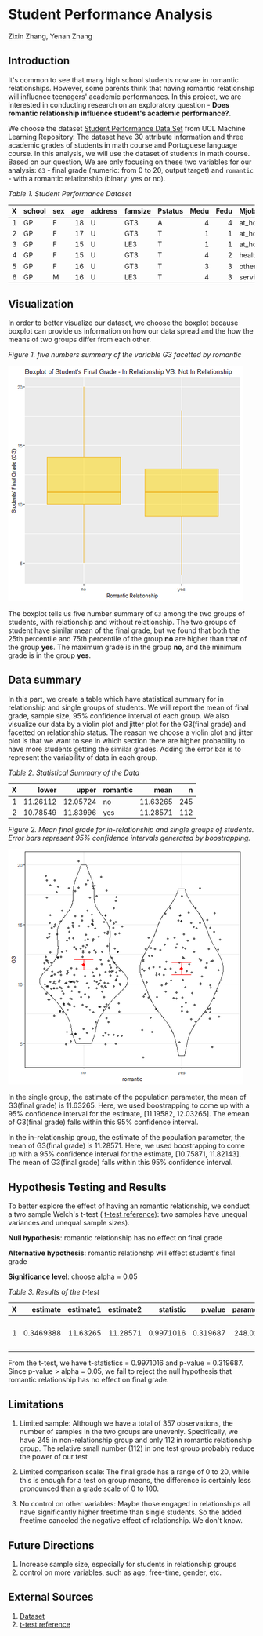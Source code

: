 Student Performance Analysis
================
Zixin Zhang, Yenan Zhang

Introduction
------------

It's common to see that many high school students now are in romantic relationships. However, some parents think that having romantic relationship will influence teenagers' academic performances. In this project, we are interested in conducting research on an exploratory question - **Does romantic relationship influence student's academic performance?**.

We choose the dataset [Student Performance Data Set](https://archive.ics.uci.edu/ml/datasets/Student+Performance) from UCL Machine Learning Repository. The dataset have 30 attribute information and three academic grades of students in math course and Portuguese language course. In this analysis, we will use the dataset of students in math course. Based on our question, We are only focusing on these two variables for our analysis: `G3` - final grade (numeric: from 0 to 20, output target) and `romantic` - with a romantic relationship (binary: yes or no).

*Table 1. Student Performance Dataset*

|    X| school | sex |  age| address | famsize | Pstatus |  Medu|  Fedu| Mjob     | Fjob     | reason     | guardian |  traveltime|  studytime|  failures| schoolsup | famsup | paid | activities | nursery | higher | internet | romantic |  famrel|  freetime|  goout|  Dalc|  Walc|  health|  absences|   G1|   G2|   G3|
|----:|:-------|:----|----:|:--------|:--------|:--------|-----:|-----:|:---------|:---------|:-----------|:---------|-----------:|----------:|---------:|:----------|:-------|:-----|:-----------|:--------|:-------|:---------|:---------|-------:|---------:|------:|-----:|-----:|-------:|---------:|----:|----:|----:|
|    1| GP     | F   |   18| U       | GT3     | A       |     4|     4| at\_home | teacher  | course     | mother   |           2|          2|         0| yes       | no     | no   | no         | yes     | yes    | no       | no       |       4|         3|      4|     1|     1|       3|         6|    5|    6|    6|
|    2| GP     | F   |   17| U       | GT3     | T       |     1|     1| at\_home | other    | course     | father   |           1|          2|         0| no        | yes    | no   | no         | no      | yes    | yes      | no       |       5|         3|      3|     1|     1|       3|         4|    5|    5|    6|
|    3| GP     | F   |   15| U       | LE3     | T       |     1|     1| at\_home | other    | other      | mother   |           1|          2|         3| yes       | no     | yes  | no         | yes     | yes    | yes      | no       |       4|         3|      2|     2|     3|       3|        10|    7|    8|   10|
|    4| GP     | F   |   15| U       | GT3     | T       |     4|     2| health   | services | home       | mother   |           1|          3|         0| no        | yes    | yes  | yes        | yes     | yes    | yes      | yes      |       3|         2|      2|     1|     1|       5|         2|   15|   14|   15|
|    5| GP     | F   |   16| U       | GT3     | T       |     3|     3| other    | other    | home       | father   |           1|          2|         0| no        | yes    | yes  | no         | yes     | yes    | no       | no       |       4|         3|      2|     1|     2|       5|         4|    6|   10|   10|
|    6| GP     | M   |   16| U       | LE3     | T       |     4|     3| services | other    | reputation | mother   |           1|          2|         0| no        | yes    | yes  | yes        | yes     | yes    | yes      | no       |       5|         4|      2|     1|     2|       5|        10|   15|   15|   15|

Visualization
-------------

In order to better visualize our dataset, we choose the boxplot because boxplot can provide us information on how our data spread and the how the means of two groups differ from each other.

*Figure 1. five numbers summary of the variable G3 facetted by romantic*

![](../results/boxplot.png)

The boxplot tells us five number summary of `G3` among the two groups of students, with relationship and without relationship. The two groups of student have similar mean of the final grade, but we found that both the 25th percentile and 75th percentile of the group **no** are higher than that of the group **yes**. The maximum grade is in the group **no**, and the minimum grade is in the group **yes**.

Data summary
------------

In this part, we create a table which have statistical summary for in relationship and single groups of students. We will report the mean of final grade, sample size, 95% confidence interval of each group. We also visualize our data by a violin plot and jitter plot for the G3(final grade) and facetted on relationship status. The reason we choose a violin plot and jitter plot is that we want to see in which section there are higher probability to have more students getting the similar grades. Adding the error bar is to represent the variability of data in each group.

*Table 2. Statistical Summary of the Data*

|    X|     lower|     upper| romantic |      mean|    n|
|----:|---------:|---------:|:---------|---------:|----:|
|    1|  11.26112|  12.05724| no       |  11.63265|  245|
|    2|  10.78549|  11.83996| yes      |  11.28571|  112|

*Figure 2. Mean final grade for in-relationship and single groups of students. Error bars represent 95% confidence intervals generated by boostrapping.*

![](../results/CI_plot.png)

In the single group, the estimate of the population parameter, the mean of G3(final grade) is 11.63265. Here, we used boostrapping to come up with a 95% confidence interval for the estimate, \[11.19582, 12.03265\]. The emean of G3(final grade) falls within this 95% confidence interval.

In the in-relationship group, the estimate of the population parameter, the mean of G3(final grade) is 11.28571. Here, we used boostrapping to come up with a 95% confidence interval for the estimate, \[10.75871, 11.82143\]. The mean of G3(final grade) falls within this 95% confidence interval.

Hypothesis Testing and Results
------------------------------

To better explore the effect of having an romantic relationship, we conduct a two sample Welch's t-test ( [t-test reference](https://en.wikipedia.org/wiki/Welch%27s_t-test)): two samples have unequal variances and unequal sample sizes).

**Null hypothesis**: romantic relationship has no effect on final grade

**Alternative hypothesis**: romantic relationshp will effect student's final grade

**Significance level**: choose alpha = 0.05

*Table 3. Results of the t-test*

|    X|   estimate|  estimate1|  estimate2|  statistic|   p.value|  parameter|    conf.low|  conf.high| method                  | alternative |
|----:|----------:|----------:|----------:|----------:|---------:|----------:|-----------:|----------:|:------------------------|:------------|
|    1|  0.3469388|   11.63265|   11.28571|  0.9971016|  0.319687|   248.0219|  -0.3383694|   1.032247| Welch Two Sample t-test | two.sided   |

From the t-test, we have t-statistics = 0.9971016 and p-value = 0.319687. Since p-value &gt; alpha = 0.05, we fail to reject the null hypothesis that romantic relationship has no effect on final grade.

Limitations
-----------

1.  Limited sample: Although we have a total of 357 observations, the number of samples in the two groups are unevenly. Specifically, we have 245 in non-relationship group and only 112 in romantic relationship group. The relative small number (112) in one test group probably reduce the power of our test

2.  Limited comparison scale: The final grade has a range of 0 to 20, while this is enough for a test on group means, the difference is certainly less pronounced than a grade scale of 0 to 100.

3.  No control on other variables: Maybe those engaged in relationships all have significantly higher freetime than single students. So the added freetime canceled the negative effect of relationship. We don't know.

Future Directions
-----------------

1.  Increase sample size, especially for students in relationship groups
2.  control on more variables, such as age, free-time, gender, etc.

External Sources
----------------

1.  [Dataset](https://archive.ics.uci.edu/ml/datasets/Student+Performance)
2.  [t-test reference](https://en.wikipedia.org/wiki/Welch%27s_t-test)
